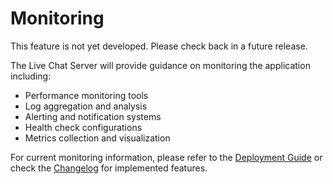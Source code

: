 # Monitoring

This feature is not yet developed. Please check back in a future release.

The Live Chat Server will provide guidance on monitoring the application including:
- Performance monitoring tools
- Log aggregation and analysis
- Alerting and notification systems
- Health check configurations
- Metrics collection and visualization

For current monitoring information, please refer to the [Deployment Guide](Deployment-Guide.md) or check the [Changelog](Changelog.md) for implemented features.
